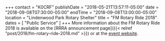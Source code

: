 +++
contact = "K0CRF"
publishDate = "2018-05-21T13:57:11-05:00"
date = "2018-09-08T07:30:00-05:00"
endTime = "2018-09-08T13:00:00-05:00"
location = "Lindenwood Park Rotary Shelter"
title = "FM Rotary Ride 2018"
dates = [ "Public Service" ]
+++
More information about the FM Rotary Ride 2018 is available on the
[RRRA announcement page]({{< relref "post/2018/fm-rotary-ride-2018.md" >}})
or at the [event website](http://www.fmrotaryride.com/).

